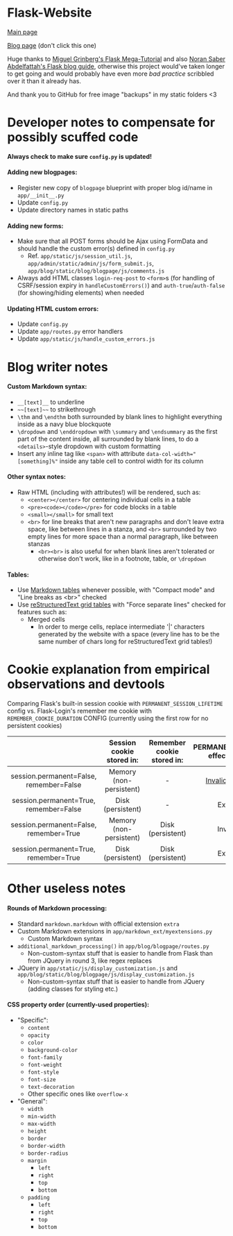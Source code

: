 # Flask-Website

[Main page](https://anonymousrand.xyz)

[Blog page](https://blog.anonymousrand.xyz) (don't click this one)

Huge thanks to [Miguel Grinberg's Flask Mega-Tutorial](https://blog.miguelgrinberg.com/post/the-flask-mega-tutorial-part-i-hello-world) and also [Noran Saber Abdelfattah's Flask blog guide](https://medium.com/@noransaber685/building-a-flask-blog-a-step-by-step-guide-for-beginners-8bffe925cd0e), otherwise this project would've taken longer to get going and would probably have even more *bad practice* scribbled over it than it already has.

And thank you to GitHub for free image "backups" in my static folders <3

# Developer notes to compensate for possibly scuffed code

**Always check to make sure `config.py` is updated!**

#### Adding new blogpages:
- Register new copy of `blogpage` blueprint with proper blog id/name in `app/__init__.py`
- Update `config.py`
- Update directory names in static paths

#### Adding new forms:
- Make sure that all POST forms should be Ajax using FormData and should handle the custom error(s) defined in `config.py`
  - Ref. `app/static/js/session_util.js`, `app/admin/static/admin/js/form_submit.js`, `app/blog/static/blog/blogpage/js/comments.js`
- Always add HTML classes `login-req-post` to `<form>`s (for handling of CSRF/session expiry in `handleCustomErrors()`) and `auth-true`/`auth-false` (for showing/hiding elements) when needed

#### Updating HTML custom errors:
- Update `config.py`
- Update `app/routes.py` error handlers
- Update `app/static/js/handle_custom_errors.js`

# Blog writer notes

#### Custom Markdown syntax:
- `__[text]__` to underline
- `~~[text]~~` to strikethrough
- `\thm` and `\endthm` both surrounded by blank lines to highlight everything inside as a navy blue blockquote
- `\dropdown` and `\enddropdown` with `\summary` and `\endsummary` as the first part of the content inside, all surrounded by blank lines, to do a `<details>`-style dropdown with custom formatting
- Insert any inline tag like `<span>` with attribute `data-col-width="[something]%"` inside any table cell to control width for its column

#### Other syntax notes:
- Raw HTML (including with attributes!) will be rendered, such as:
    - `<center></center>` for centering individual cells in a table
    - `<pre><code></code></pre>` for code blocks in a table
    - `<small></small>` for small text
    - `<br>` for line breaks that aren't new paragraphs and don't leave extra space, like between lines in a stanza, and `<br>` surrounded by two empty lines for more space than a normal paragraph, like between stanzas
      - `<br><br>` is also useful for when blank lines aren't tolerated or otherwise don't work, like in a footnote, table, or `\dropdown`

#### Tables:
- Use [Markdown tables](https://www.tablesgenerator.com/markdown_tables#) whenever possible, with "Compact mode" and "Line breaks as \<br\>" checked
- Use [reStructuredText grid tables](https://tableconvert.com/restructuredtext-generator) with "Force separate lines" checked for features such as:
  - Merged cells
    - In order to merge cells, replace intermediate '|' characters generated by the website with a space (every line has to be the same number of chars long for reStructuredText grid tables!)

# Cookie explanation from empirical observations and devtools

Comparing Flask's built-in session cookie with `PERMANENT_SESSION_LIFETIME` config vs. Flask-Login's remember me cookie with `REMEMBER_COOKIE_DURATION` CONFIG (currently using the first row for no persistent cookies)

|  | Session cookie stored in: | Remember cookie stored in: | PERMANENT_SESSION_LIFETIME effect on session cookie | REMEMBER_COOKIE_DURATION effect on remember cookie | User experience when PERMANENT_SESSION_LIFETIME reached | User experience when REMEMBER_COOKIE_DURATION reached |
|:---:|:---:|:---:|:---:|:---:|:---:|:---:|
| session.permanent=False, remember=False | Memory (non-persistent) | - | [Invalidated by Flask](https://stackoverflow.com/a/55055558) ([docs](https://flask.palletsprojects.com/en/3.0.x/config/#PERMANENT_SESSION_LIFETIME)) | - | Logged out | - |
| session.permanent=True, remember=False | Disk (persistent) | - | Expires & is deleted | - | Logged out | - |
| session.permanent=False, remember=True | Memory (non-persistent) | Disk (persistent) | Invalidated by Flask | Expires & is deleted | Logged out | Logged out if browser closed |
| session.permanent=True, remember=True | Disk (persistent) | Disk (persistent) | Expires & is deleted | Expires & is deleted | Logged out | Logged out if browser closed |

# Other useless notes

#### Rounds of Markdown processing:
  - Standard `markdown.markdown` with official extension `extra`
  - Custom Markdown extensions in `app/markdown_ext/myextensions.py`
    - Custom Markdown syntax
  - `additional_markdown_processing()` in `app/blog/blogpage/routes.py`
    - Non-custom-syntax stuff that is easier to handle from Flask than from JQuery in round 3, like regex replaces
  - JQuery in `app/static/js/display_customization.js` and `app/blog/static/blog/blogpage/js/display_customization.js`
    - Non-custom-syntax stuff that is easier to handle from JQuery (adding classes for styling etc.)

#### CSS property order (currently-used properties):
- "Specific":
  - `content`
  - `opacity`
  - `color`
  - `background-color`
  - `font-family`
  - `font-weight`
  - `font-style`
  - `font-size`
  - `text-decoration`
  - Other specific ones like `overflow-x`
- "General":
  - `width`
  - `min-width`
  - `max-width`
  - `height`
  - `border`
  - `border-width`
  - `border-radius`
  - `margin`
    - `left`
    - `right`
    - `top`
    - `bottom`
  - `padding`
    - `left`
    - `right`
    - `top`
    - `bottom`
